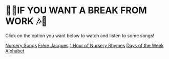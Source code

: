 <h1> 🎵🎶IF YOU WANT A BREAK FROM WORK 🎶🎵</h1>

<p> Click on the option you want below to watch and listen to some songs! </p>



<a href="https://www.mamalisa.com/?t=ec&c=22">Nursery Songs</a>
<a href="https://www.youtube.com/watch?v=BC6rvbxdywg">Frère Jacques</a>
<a href="https://www.youtube.com/watch?v=8uFNfAkQAns">1 Hour of Nursery Rhymes</a>
<a href="https://www.youtube.com/watch?v=Lpwf5N0rfVE">Days of the Week</a>
<a href="https://www.youtube.com/watch?v=5xuZxGirWQI">Alphabet</a>
